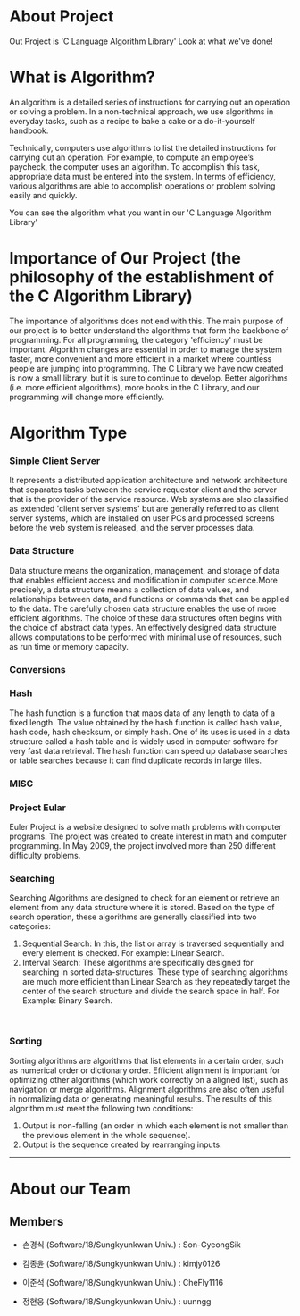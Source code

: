 # About Project
Out Project is 'C Language Algorithm Library'
Look at what we've done!


# What is Algorithm?
An algorithm is a detailed series of instructions for carrying out an operation or solving a problem. In a non-technical approach, we use algorithms in everyday tasks, such as a recipe to bake a cake or a do-it-yourself handbook.

Technically, computers use algorithms to list the detailed instructions for carrying out an operation. For example, to compute an employee’s paycheck, the computer uses an algorithm. To accomplish this task, appropriate data must be entered into the system. In terms of efficiency, various algorithms are able to accomplish operations or problem solving easily and quickly.


You can see the algorithm what you want in our 'C Language Algorithm Library'


# Importance of Our Project (the philosophy of the establishment of the C Algorithm Library)
 The importance of algorithms does not end with this. The main purpose of our project is to better understand the algorithms that form the backbone of programming. For all programming, the category 'efficiency' must be important. Algorithm changes are essential in order to manage the system faster, more convenient and more efficient in a market where countless people are jumping into programming. The C Library we have now created is now a small library, but it is sure to continue to develop. Better algorithms (i.e. more efficient algorithms), more books in the C Library, and our programming will change more efficiently.


# Algorithm Type
### Simple Client Server
 It represents a distributed application architecture and network architecture that separates tasks between the service requestor client and the server that is the provider of the service resource. Web systems are also classified as extended 'client server systems' but are generally referred to as client server systems, which are installed on user PCs and processed screens before the web system is released, and the server processes data.
<br>
### Data Structure
 Data structure means the organization, management, and storage of data that enables efficient access and modification in computer science.More precisely, a data structure means a collection of data values, and relationships between data, and functions or commands that can be applied to the data. The carefully chosen data structure enables the use of more efficient algorithms. The choice of these data structures often begins with the choice of abstract data types. An effectively designed data structure allows computations to be performed with minimal use of resources, such as run time or memory capacity.
<br>
### Conversions
### Hash
 The hash function is a function that maps data of any length to data of a fixed length. The value obtained by the hash function is called hash value, hash code, hash checksum, or simply hash. One of its uses is used in a data structure called a hash table and is widely used in computer software for very fast data retrieval. The hash function can speed up database searches or table searches because it can find duplicate records in large files.
<br>
### MISC
### Project Eular
 Euler Project is a website designed to solve math problems with computer programs. The project was created to create interest in math and computer programming. In May 2009, the project involved more than 250 different difficulty problems.
<br>
### Searching
 Searching Algorithms are designed to check for an element or retrieve an element from any data structure where it is stored. Based on the type of search operation, these algorithms are generally classified into two categories:
1. Sequential Search: In this, the list or array is traversed sequentially and every element is checked. For example: Linear Search.
2. Interval Search: These algorithms are specifically designed for searching in sorted data-structures. These type of searching algorithms are much more efficient than Linear Search as they repeatedly target the center of the search structure and divide the search space in half. For Example: Binary Search.
<br>

### Sorting
 Sorting algorithms are algorithms that list elements in a certain order, such as numerical order or dictionary order. Efficient alignment is important for optimizing other algorithms (which work correctly on a aligned list), such as navigation or merge algorithms. Alignment algorithms are also often useful in normalizing data or generating meaningful results. The results of this algorithm must meet the following two conditions:

1. Output is non-falling (an order in which each element is not smaller than the previous element in the whole sequence).
2. Output is the sequence created by rearranging inputs.

***


# About our Team
## Members

 

+ 손경식 (Software/18/Sungkyunkwan Univ.) : Son-GyeongSik

+ 김종윤 (Software/18/Sungkyunkwan Univ.) : kimjy0126

+ 이준석 (Software/18/Sungkyunkwan Univ.) : CheFly1116

+ 정현웅 (Software/18/Sungkyunkwan Univ.) : uunngg

